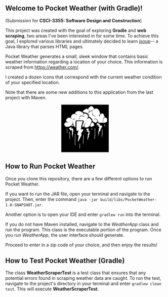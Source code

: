 ## Welcome to Pocket Weather (with Gradle)!
(Submission for **CSCI-3355: Software Design and Construction**)

This project was created with the goal of exploring **Gradle** and **web scraping**, two areas I've been interested in for some time.
To achieve this goal, I explored various libraries and ultimately decided to learn [jsoup](https://jsoup.org/)-- a Java library that parses HTML pages.

Pocket Weather generates a small, sleek window that contains basic weather information regarding a location of your choice. This information is scraped
from https://weather.com/.

I created a dozen icons that correspond with the current weather condition of your specified location.

Note that there are some new additions to this application from the last project with Maven.

<p align="center">
  <img src="https://raw.githubusercontent.com/ashfrazer/Pocket-Weather/master/src/main/resources/imgs/lightning.png" alt="Lightning" />
</p>

## How to Run Pocket Weather
Once you clone this repository, there are a few different options to run Pocket Weather.

If you want to run the JAR file, open your terminal and navigate to the project. Then, enter the command `java -jar build/libs/PocketWeather-1.0-SNAPSHOT.jar`.

Another option is to open your IDE and enter `gradlew run` into the terminal. 

If you do not have Maven installed, navigate to the *WeatherApp* class and run the program. This class is the executable portion of the program. Once you run 
*WeatherApp*, the user interface should generate. 

Proceed to enter in a zip code of your choice, and then enjoy the results!

## How to Test Pocket Weather (Gradle)
The class **WeatherScraperTest** is a test class that ensures that any potential errors found in scraping weather data are caught. To run the test, navigate to the project's directory in your terminal and enter `gradlew clean test`. This will execute **WeatherScraperTest**.
